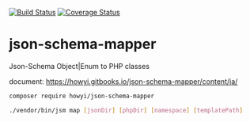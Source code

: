[![Build Status](https://travis-ci.org/howyi/json-schema-mapper.svg?branch=master)](https://travis-ci.org/howyi/json-schema-mapper)
[![Coverage Status](https://coveralls.io/repos/github/howyi/json-schema-mapper/badge.svg?branch=master)](https://coveralls.io/github/howyi/json-schema-mapper?branch=master)
# json-schema-mapper
Json-Schema Object|Enum to PHP classes

document: https://howyi.gitbooks.io/json-schema-mapper/content/ja/

```bash
composer require howyi/json-schema-mapper
```
```bash
./vendor/bin/jsm map [jsonDir] [phpDir] [namespace] [templatePath]
```
